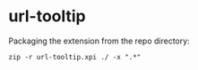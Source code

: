 url-tooltip
===========

Packaging the extension from the repo directory:

```
zip -r url-tooltip.xpi ./ -x ".*"
```